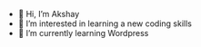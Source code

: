 - 👋 Hi, I’m Akshay 
- 👀 I’m interested in learning a new coding skills
- 🌱 I’m currently learning Wordpress  

<!---
akshay-A09/akshay-A09 is a ✨ special ✨ repository because its `README.md` (this file) appears on your GitHub profile.
You can click the Preview link to take a look at your changes.
--->
